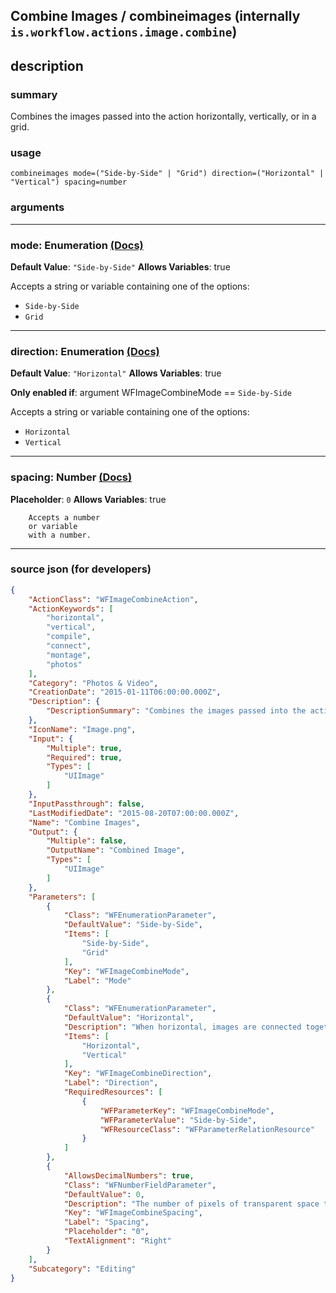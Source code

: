 
## Combine Images / combineimages (internally `is.workflow.actions.image.combine`)


## description

### summary

Combines the images passed into the action horizontally, vertically, or in a grid.


### usage
```
combineimages mode=("Side-by-Side" | "Grid") direction=("Horizontal" | "Vertical") spacing=number
```

### arguments

---

### mode: Enumeration [(Docs)](https://pfgithub.github.io/shortcutslang/gettingstarted#enum-select-field)
**Default Value**: `"Side-by-Side"`
**Allows Variables**: true



Accepts a string 
or variable
containing one of the options:

- `Side-by-Side`
- `Grid`

---

### direction: Enumeration [(Docs)](https://pfgithub.github.io/shortcutslang/gettingstarted#enum-select-field)
**Default Value**: `"Horizontal"`
**Allows Variables**: true

**Only enabled if**: argument WFImageCombineMode == `Side-by-Side`

Accepts a string 
or variable
containing one of the options:

- `Horizontal`
- `Vertical`

---

### spacing: Number [(Docs)](https://pfgithub.github.io/shortcutslang/gettingstarted#number-field)
**Placeholder**: `0`
**Allows Variables**: true



		Accepts a number 
		or variable
		with a number.

---

### source json (for developers)

```json
{
	"ActionClass": "WFImageCombineAction",
	"ActionKeywords": [
		"horizontal",
		"vertical",
		"compile",
		"connect",
		"montage",
		"photos"
	],
	"Category": "Photos & Video",
	"CreationDate": "2015-01-11T06:00:00.000Z",
	"Description": {
		"DescriptionSummary": "Combines the images passed into the action horizontally, vertically, or in a grid."
	},
	"IconName": "Image.png",
	"Input": {
		"Multiple": true,
		"Required": true,
		"Types": [
			"UIImage"
		]
	},
	"InputPassthrough": false,
	"LastModifiedDate": "2015-08-20T07:00:00.000Z",
	"Name": "Combine Images",
	"Output": {
		"Multiple": false,
		"OutputName": "Combined Image",
		"Types": [
			"UIImage"
		]
	},
	"Parameters": [
		{
			"Class": "WFEnumerationParameter",
			"DefaultValue": "Side-by-Side",
			"Items": [
				"Side-by-Side",
				"Grid"
			],
			"Key": "WFImageCombineMode",
			"Label": "Mode"
		},
		{
			"Class": "WFEnumerationParameter",
			"DefaultValue": "Horizontal",
			"Description": "When horizontal, images are connected together from left to right. When vertical, images are connected from top to bottom.",
			"Items": [
				"Horizontal",
				"Vertical"
			],
			"Key": "WFImageCombineDirection",
			"Label": "Direction",
			"RequiredResources": [
				{
					"WFParameterKey": "WFImageCombineMode",
					"WFParameterValue": "Side-by-Side",
					"WFResourceClass": "WFParameterRelationResource"
				}
			]
		},
		{
			"AllowsDecimalNumbers": true,
			"Class": "WFNumberFieldParameter",
			"DefaultValue": 0,
			"Description": "The number of pixels of transparent space to place between consecutive images.",
			"Key": "WFImageCombineSpacing",
			"Label": "Spacing",
			"Placeholder": "0",
			"TextAlignment": "Right"
		}
	],
	"Subcategory": "Editing"
}
```
